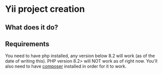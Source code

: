 # Yii project creation

## What does it do?


## Requirements
You need to have php installed, any version below 8.2 will work (as of the date of writing this). PHP version 8.2> will NOT work as of right now.
You'll also need to have [composer](https://getcomposer.org/) installed in order for it to work.